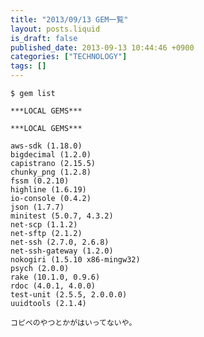 ```yaml
---
title: "2013/09/13 GEM一覧"
layout: posts.liquid
is_draft: false
published_date: 2013-09-13 10:44:46 +0900
categories: ["TECHNOLOGY"]
tags: []
---
```


    $ gem list

    ***LOCAL GEMS***

    ***LOCAL GEMS***

    aws-sdk (1.18.0)
    bigdecimal (1.2.0)
    capistrano (2.15.5)
    chunky_png (1.2.8)
    fssm (0.2.10)
    highline (1.6.19)
    io-console (0.4.2)
    json (1.7.7)
    minitest (5.0.7, 4.3.2)
    net-scp (1.1.2)
    net-sftp (2.1.2)
    net-ssh (2.7.0, 2.6.8)
    net-ssh-gateway (1.2.0)
    nokogiri (1.5.10 x86-mingw32)
    psych (2.0.0)
    rake (10.1.0, 0.9.6)
    rdoc (4.0.1, 4.0.0)
    test-unit (2.5.5, 2.0.0.0)
    uuidtools (2.1.4)

    コピペのやつとかがはいってないや。


